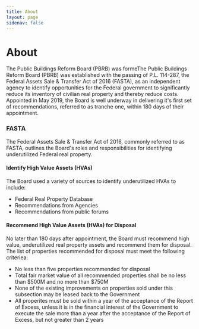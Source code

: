 ```yaml
---
title: About
layout: page
sidenav: false
---
```


# About

The Public Buildings Reform Board (PBRB) was formeThe Public Buildings Reform Board (PBRB) was established with the passing of P.L. 114-287, the Federal Assets Sale & Transfer Act of 2016 (FASTA), as an independent agency to identify opportunities for the Federal government to significantly reduce its inventory of civilian real property and thereby reduce costs. Appointed in May 2019, the Board is well underway in delivering it's first set of recommendations, referred to as tranche one, within 180 days of their appointment. 


### FASTA

The Federal Assets Sale & Transfer Act of 2016, commonly referred to as FASTA, outlines the Board's roles and responsibilities for  identifying underutilized Federal real property. 

#### Identify High Value Assets (HVAs)
The Board used a variety of sources to identify underutilized HVAs to include:
<UL>
<LI>Federal Real Property Database
<LI>Recommendations from Agencies
<LI>Recommendations from public forums
        </UL>        
        

#### Recommend High Value Assets (HVAs) for Disposal 
No later than 180 days after appointment, the Board must recommend high value, underutilized real property assets and recommend them for  disposal. The list of properties recommended for disposal must meet the following criteriea:
<UL>
<LI>No less than five properties recommended for disposal 
<LI>Total fair market value of all recommended properties shall be no less than $500M and no more than $750M
<LI>None of the existing improvements on properties sold under this subsection may be leased back to the Government
<LI>All properites must be sold within a year of the acceptance of the Report of Excess, unless it is in the financial interest of the Government to execute the sale more than a year after the acceptance of the Report of Excess, but not greater than 2 years
        </UL>





        


